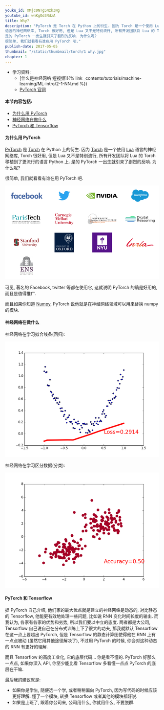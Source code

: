 ```yaml
---
youku_id: XMjc0NTg5Nzk3Ng
youtube_id: wnKgOd3NdzA
title: Why?
description: "PyTorch 是 Torch 在 Python 上的衍生. 因为 Torch 是一个使用 Lua
语言的神经网络库, Torch 很好用, 但是 Lua 又不是特别流行, 所有开发团队将 Lua 的 Torch 移植到了更流行的语言 Python 上.
是的 PyTorch 一出生就引来了剧烈的反响. 为什么呢?
很简单, 我们就看看有谁在用 PyTorch 吧."
publish-date: 2017-05-05
thumbnail: "/static/thumbnail/torch/1 why.jpg"
chapter: 1
---
```


* 学习资料:
  * [什么是神经网络 短视频]({% link _contents/tutorials/machine-learning/ML-intro/2-1-NN.md %})
  * [PyTorch 官网](http://pytorch.org/)

#### 本节内容包括:

* [为什么用 PyTorch](#intro)
* [神经网络在做什么](#NN)
* [PyTorch 和 Tensorflow](#torch-tf)

<h4 class="tut-h4-pad" id="intro">为什么用 PyTorch</h4>

[PyTorch](http://pytorch.org/) 是 [Torch](http://torch.ch/) 在 Python 上的衍生. 因为 [Torch](http://torch.ch/) 是一个使用 [Lua](https://www.lua.org/)
语言的神经网络库, Torch 很好用, 但是 Lua 又不是特别流行, 所有开发团队将 Lua 的 Torch 移植到了更流行的语言 Python 上.
是的 PyTorch 一出生就引来了剧烈的反响. 为什么呢?

很简单, 我们就看看有谁在用 PyTorch 吧.

<img class="course-image" src="/static/results/torch/1-1-1.png">

可见, 著名的 Facebook, twitter 等都在使用它, 这就说明 PyTorch 的确是好用的, 而且是值得推广.

而且如果你知道 [Numpy](http://www.numpy.org/), PyTorch 说他就是在神经网络领域可以用来替换 numpy 的模块.


<h4 class="tut-h4-pad" id="NN">神经网络在做什么</h4>

神经网络在学习拟合线条(回归):

<img class="course-image" src="/static/results/torch/1-1-2.gif">

神经网络在学习区分数据(分类):

<img class="course-image" src="/static/results/torch/1-1-3.gif">


<h4 class="tut-h4-pad" id="torch-tf">PyTorch 和 Tensorflow</h4>

据 PyTorch 自己介绍, 他们家的最大优点就是建立的神经网络是动态的, 对比静态的 Tensorflow, 他能更有效地处理一些问题, 比如说 RNN 变化时间长度的输出.
而我认为, 各家有各家的优势和劣势, 所以我们要以中立的态度. 两者都是大公司,
Tensorflow 自己说自己在分布式训练上下了很大的功夫, 那我就默认 Tensorflow 在这一点上要超出 PyTorch,
但是 Tensorflow 的静态计算图使得他在 RNN 上有一点点被动 (虽然它用其他途径解决了), 不过用 PyTorch 的时候, 你会对这种动态的 RNN 有更好的理解.

而且 Tensorflow 的高度工业化, 它的底层代码... 你是看不懂的.
PyTorch 好那么一点点, 如果你深入 API, 你至少能比看 Tensorflow 多看懂一点点 PyTorch 的底层在干嘛.

最后我的建议就是:

* 如果你是学生, 随便选一个学, 或者稍稍偏向 PyTorch, 因为写代码的时候应该更好理解. 懂了一个模块, 转换 Tensorflow 或者其他的模块都好说.
* 如果是上班了, 跟着你公司来, 公司用什么, 你就用什么, 不要脱群.



